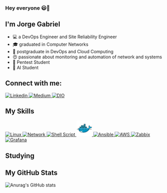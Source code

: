 ### Hey everyone :smiley::wave:

## I'm Jorge Gabriel
- 💻 a DevOps Engineer and Site Reliability Engineer
- 🎓 graduated in Computer Networks
- 🚀 postgraduate in DevOps and Cloud Computing
- 😍 passionate about monitoring and automation of network and systems
- 🔐 Pentest Student
- 🤖 AI Student

## Connect with me:
<!--- Linkedin --->
<a href="https://www.linkedin.com/in/jorge-gabriel/" title="This is an HTML liked image">
	<img alt="Linkedin" src="https://icons8.com/icon/13930/linkedin" width="50" height="50" style="max-width:100%;"/>
</a>




<!--- Medium --->
<a href="https://medium.com/@jorgegabriel.ti" title="This is an HTML liked image">
	<img alt="Medium" src="https://icons8.com/icon/kXpTR7n8QCEP/medium" width="50" height="50" style="max-width:100%;"/>
</a>


<!--- DIO --->
<a href="https://www.dio.me/users/jorgegabriel_ti" title="This is an HTML liked image">
	<img alt="DIO" src="" width="50" height="50" style="max-width:100%;"/>
</a>


## My Skills
<!--- Linux Skill --->
<a href="https://pt.wikipedia.org/wiki/Linux" title="This is an HTML liked image">
	<img alt="Linux" src="https://img.icons8.com/color/48/000000/linux.png" width="50" height="50" style="max-width:100%;"/>
</a>

<!--- Network Skill --->
<a href="https://pt.wikipedia.org/wiki/Rede_de_computadores" title="This is an HTML liked image">
	<img alt="Network" src="https://img.icons8.com/plasticine/100/000000/thin-client.png" width="50" height="50" style="max-width:100%;"/>
</a>

<!--- Shell Scripting Skill --->
<a href="https://pt.wikipedia.org/wiki/Shell_script" title="This is an HTML liked image">
	<img alt="Shell Script" src="https://img.icons8.com/plasticine/100/000000/bash.png" width="50" height="50" style="max-width:100%;"/>
</a>

<!--- Python Skill
<a href="https://www.python.org/" title="This is an HTML liked image">
	<img alt="Python" src="https://raw.githubusercontent.com/devicons/devicon/master/icons/python/python-original.svg" width="50" height="50" style="max-width:100%;"/>
</a>
 --->
<!--- Docker --->
<a href="https://www.docker.com/" title="This is an HTML liked image">
	<img alt="Docker" src="https://raw.githubusercontent.com/devicons/devicon/master/icons/docker/docker-original.svg" width="50" height="50" style="max-width:100%;"/>
</a>

<!--- Kubernetes 
<a href="https://kubernetes.io/" title="This is an HTML liked image">
	<img alt="Kubernetes" src="https://raw.githubusercontent.com/devicons/devicon/master/icons/kubernetes/kubernetes-plain.svg" width="50" height="50" style="max-width:100%;"/>
</a>
--->
<!--- Ansible --->
<a href="https://www.ansible.com/" title="This is an HTML liked image">
	<img alt="Ansible" src="https://img.icons8.com/fluent/48/000000/ansible.png" width="50" height="50" style="max-width:100%;"/>
</a>

<!--- Terraform 
<a href="https://www.terraform.io/" title="This is an HTML liked image">
	<img alt="Terraform" src="https://www.terraform.io/assets/images/og-image-8b3e4f7d.png" width="50" height="50" style="max-width:100%;"/>
</a>--->

<!--- AWS --->
<a href="https://aws.amazon.com/" title="This is an HTML liked image">
	<img alt="AWS" src="https://img.icons8.com/color/48/000000/amazon-web-services.png" width="50" height="50" style="max-width:100%;"/>
</a>

<!--- Zabbix --->
<a href="https://www.zabbix.com/" title="This is an HTML liked image">
	<img alt="Zabbix" src="https://store-images.s-microsoft.com/image/apps.2274.3cf2166c-4134-4d3d-956d-9f14f6a979dd.c1a4156b-ce84-4433-96fc-8cc73e10b467.fe0b06e0-00dd-427d-a155-2db405e63ac2.png" width="50" height="50" style="max-width:100%;"/>
</a>

<!--- Grafana --->
<a href="https://grafana.com/" title="This is an HTML liked image">
	<img alt="Grafana" src="https://grafana.com/static/img/platform/grafana_enterprise_dark.svg" width="50" height="50" style="max-width:100%;"/>
</a>

## Studying
<!--- Python 
<a href="https://www.python.org/" title="This is an HTML liked image">
	<img alt="Python" src="https://img.icons8.com/color/48/000000/python.png" width="50" height="50" style="max-width:100%;"/>
</a>
--->
## My GitHub Stats

![Anurag's GitHub stats](https://github-readme-stats.vercel.app/api?username=jorgegabrielti&show_icons=true)

<!--
**jorgegabrielti/jorgegabrielti** is a ✨ _special_ ✨ repository because its `README.md` (this file) appears on your GitHub profile.

Here are some ideas to get you started:

- 🔭 I’m currently working on ...
- 🌱 I’m currently learning ...
- 👯 I’m looking to collaborate on ...
- 🤔 I’m looking for help with ...
- 💬 Ask me about ...
- 📫 How to reach me: ...
- 😄 Pronouns: ...
- ⚡ Fun fact: ...
-->
